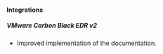 
#### Integrations

##### VMware Carbon Black EDR v2

- Improved implementation of the documentation.
